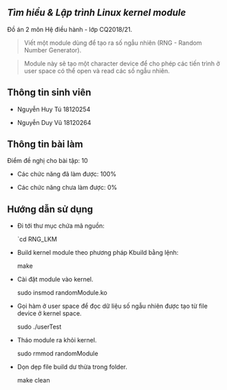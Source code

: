 ﻿## ***Tìm hiểu & Lập trình Linux kernel module***

Đồ án 2 môn Hệ điều hành - lớp CQ2018/21.

> Viết một module dùng để tạo ra số ngẫu nhiên (RNG - Random Number Generator)​.

> Module này sẽ tạo một character device để cho phép các tiến trình ở user space có thể open và read các số ngẫu nhiên.

## Thông tin sinh viên

 

+ Nguyễn Huy Tú 18120254

+ Nguyễn Duy Vũ 18120264

## Thông tin bài làm



Điểm đề nghị cho bài tập: 10


- Các chức năng đã làm được: 100%


	
- Các chức năng chưa làm được: 0%



## Hướng dẫn sử dụng

- Đi tới thư mục chứa mã nguồn:

	`cd RNG_LKM

- Build kernel module theo phương pháp Kbuild bằng lệnh:

	make

- Cài đặt module vào kernel.

	sudo insmod randomModule.ko

- Gọi hàm ở user space để đọc dữ liệu số ngẫu nhiên được tạo từ file device ở kernel space.

	sudo ./userTest

- Tháo module ra khỏi kernel.

	sudo rmmod randomModule

- Dọn dẹp file build dư thừa trong folder.

	make​ clean
	



